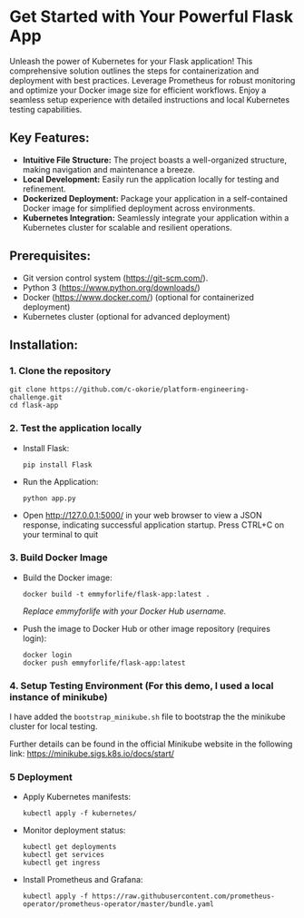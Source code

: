  # Get Started with Your Powerful Flask App

Unleash the power of Kubernetes for your Flask application! 
This comprehensive solution outlines the steps for containerization and deployment with best practices. Leverage Prometheus for robust monitoring and optimize your Docker image size for efficient workflows. Enjoy a seamless setup experience with detailed instructions and local Kubernetes testing capabilities.

## Key Features:

* **Intuitive File Structure:** The project boasts a well-organized structure, making navigation and maintenance a breeze.
* **Local Development:** Easily run the application locally for testing and refinement.
* **Dockerized Deployment:** Package your application in a self-contained Docker image for simplified deployment across environments.
* **Kubernetes Integration:** Seamlessly integrate your application within a Kubernetes cluster for scalable and resilient operations.

## Prerequisites:

* Git version control system (https://git-scm.com/).
* Python 3 (https://www.python.org/downloads/)
* Docker (https://www.docker.com/) (optional for containerized deployment)
* Kubernetes cluster (optional for advanced deployment)

## Installation:

### 1. Clone the repository
   ```
   git clone https://github.com/c-okorie/platform-engineering-challenge.git 
   cd flask-app
  ```
### 2. Test the application locally 
* Install Flask:
    ```
    pip install Flask
    ```
* Run the Application:
    ```
    python app.py 
    ```
* Open http://127.0.0.1:5000/ in your web browser to view a JSON response, indicating successful application startup.
    Press CTRL+C on your terminal to quit

### 3. Build Docker Image

* Build the Docker image:
     ```
    docker build -t emmyforlife/flask-app:latest . 
    ```
     _Replace emmyforlife with your Docker Hub username._
  
* Push the image to Docker Hub or other image repository (requires login):
     ```
    docker login
    docker push emmyforlife/flask-app:latest
     ```

### 4.  Setup Testing Environment (For this demo, I used a local instance of minikube)
I have added the `bootstrap_minikube.sh` file to bootstrap the the minikube cluster for local testing.

Further details can be found in the official Minikube website in the following link:
https://minikube.sigs.k8s.io/docs/start/


### 5 Deployment

* Apply Kubernetes manifests:
    ```
    kubectl apply -f kubernetes/
    ```
* Monitor deployment status:
    ```
    kubectl get deployments
    kubectl get services
    kubectl get ingress
    ```
* Install Prometheus and Grafana:
    ```
    kubectl apply -f https://raw.githubusercontent.com/prometheus-operator/prometheus-operator/master/bundle.yaml
    ```
